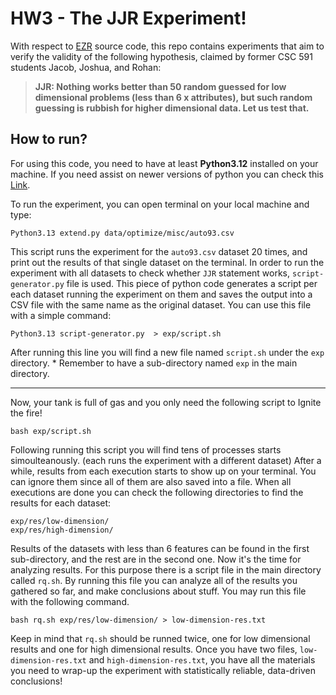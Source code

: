 # HW3 - The JJR Experiment!

With respect to [EZR](https://github.com/timm/ezr/tree/24Aug14) source code, this repo contains experiments that aim to verify the validity of the following hypothesis, claimed by former CSC 591 students Jacob, Joshua, and Rohan:

>    **JJR: Nothing works better than 50 random guessed for low dimensional problems (less than 6 x attributes), but such random guessing is rubbish for higher dimensional data. Let us test that.**



## How to run?

For using this code, you need to have at least **Python3.12** installed on your machine. If you need assist on newer versions of python you can check this [Link](https://www.python.org/downloads/).

To run the experiment, you can open terminal on your local machine and type:

    Python3.13 extend.py data/optimize/misc/auto93.csv
   This script runs the experiment for the `auto93.csv` dataset 20 times, and print out the results of that single dataset on the terminal.
   In order to run the experiment with all datasets to check whether `JJR` statement works, `script-generator.py` file is used. This piece of python code generates a script per each dataset running the experiment on them and saves the output into a CSV file with the same name as the original dataset. You can use this file with a simple command:
   
    Python3.13 script-generator.py  > exp/script.sh 

After running this line you will find a new file named `script.sh` under the `exp` directory.
\* Remember to have a sub-directory named `exp` in the main directory.

---
Now, your tank is full of gas and you only need the following script to Ignite the fire!

    bash exp/script.sh
Following running this script you will find tens of processes starts simoulteanously. (each runs the experiment with a different dataset) After a while, results from each execution starts to show up on your terminal. You can ignore them since all of them are also saved into a file. 
When all executions are done you can check the following directories to find the results for each dataset:

    exp/res/low-dimension/
    exp/res/high-dimension/

Results of the datasets with less than 6 features can be found in the first sub-directory, and the rest are in the second one.
Now it's the time for analyzing results. For this purpose there is a script file in the main directory called `rq.sh`. By running this file you can analyze all of the results you gathered so far, and make conclusions about stuff. You may run this file with the following command.

    bash rq.sh exp/res/low-dimension/ > low-dimension-res.txt
   
Keep in mind that `rq.sh` should be runned twice, one for low dimensional results and one for high dimensional results. Once you have two files, `low-dimension-res.txt` and  `high-dimension-res.txt`, you have all the materials you need to wrap-up the experiment with statistically reliable, data-driven conclusions!
